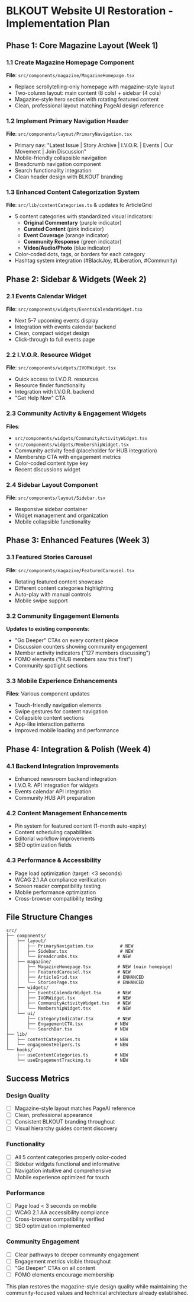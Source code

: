 # BLKOUT Website UI Restoration - Implementation Plan

## Phase 1: Core Magazine Layout (Week 1)

### 1.1 Create Magazine Homepage Component
**File**: `src/components/magazine/MagazineHomepage.tsx`
- Replace scrollytelling-only homepage with magazine-style layout
- Two-column layout: main content (8 cols) + sidebar (4 cols)
- Magazine-style hero section with rotating featured content
- Clean, professional layout matching PageAI design reference

### 1.2 Implement Primary Navigation Header
**File**: `src/components/layout/PrimaryNavigation.tsx`
- Primary nav: "Latest Issue | Story Archive | I.V.O.R. | Events | Our Movement | Join Discussion"
- Mobile-friendly collapsible navigation
- Breadcrumb navigation component
- Search functionality integration
- Clean header design with BLKOUT branding

### 1.3 Enhanced Content Categorization System
**File**: `src/lib/contentCategories.ts` & updates to ArticleGrid
- 5 content categories with standardized visual indicators:
  - **Original Commentary** (purple indicator)
  - **Curated Content** (pink indicator) 
  - **Event Coverage** (orange indicator)
  - **Community Response** (green indicator)
  - **Video/Audio/Photo** (blue indicator)
- Color-coded dots, tags, or borders for each category
- Hashtag system integration (#BlackJoy, #Liberation, #Community)

## Phase 2: Sidebar & Widgets (Week 2)

### 2.1 Events Calendar Widget
**File**: `src/components/widgets/EventsCalendarWidget.tsx`
- Next 5-7 upcoming events display
- Integration with events calendar backend
- Clean, compact widget design
- Click-through to full events page

### 2.2 I.V.O.R. Resource Widget
**File**: `src/components/widgets/IVORWidget.tsx`
- Quick access to I.V.O.R. resources
- Resource finder functionality
- Integration with I.V.O.R. backend
- "Get Help Now" CTA

### 2.3 Community Activity & Engagement Widgets
**Files**: 
- `src/components/widgets/CommunityActivityWidget.tsx`
- `src/components/widgets/MembershipWidget.tsx`
- Community activity feed (placeholder for HUB integration)
- Membership CTA with engagement metrics
- Color-coded content type key
- Recent discussions widget

### 2.4 Sidebar Layout Component
**File**: `src/components/layout/Sidebar.tsx`
- Responsive sidebar container
- Widget management and organization
- Mobile collapsible functionality

## Phase 3: Enhanced Features (Week 3)

### 3.1 Featured Stories Carousel
**File**: `src/components/magazine/FeaturedCarousel.tsx`
- Rotating featured content showcase
- Different content categories highlighting
- Auto-play with manual controls
- Mobile swipe support

### 3.2 Community Engagement Elements
**Updates to existing components**:
- "Go Deeper" CTAs on every content piece
- Discussion counters showing community engagement
- Member activity indicators ("127 members discussing")
- FOMO elements ("HUB members saw this first")
- Community spotlight sections

### 3.3 Mobile Experience Enhancements
**Files**: Various component updates
- Touch-friendly navigation elements
- Swipe gestures for content navigation
- Collapsible content sections
- App-like interaction patterns
- Improved mobile loading and performance

## Phase 4: Integration & Polish (Week 4)

### 4.1 Backend Integration Improvements
- Enhanced newsroom backend integration
- I.V.O.R. API integration for widgets
- Events calendar API integration
- Community HUB API preparation

### 4.2 Content Management Enhancements
- Pin system for featured content (1-month auto-expiry)
- Content scheduling capabilities
- Editorial workflow improvements
- SEO optimization fields

### 4.3 Performance & Accessibility
- Page load optimization (target: <3 seconds)
- WCAG 2.1 AA compliance verification
- Screen reader compatibility testing
- Mobile performance optimization
- Cross-browser compatibility testing

## File Structure Changes

```
src/
├── components/
│   ├── layout/
│   │   ├── PrimaryNavigation.tsx          # NEW
│   │   ├── Sidebar.tsx                    # NEW
│   │   └── Breadcrumbs.tsx               # NEW
│   ├── magazine/
│   │   ├── MagazineHomepage.tsx          # NEW (main homepage)
│   │   ├── FeaturedCarousel.tsx          # NEW
│   │   ├── ArticleGrid.tsx               # ENHANCED
│   │   └── StoriesPage.tsx               # ENHANCED
│   ├── widgets/
│   │   ├── EventsCalendarWidget.tsx      # NEW
│   │   ├── IVORWidget.tsx                # NEW
│   │   ├── CommunityActivityWidget.tsx   # NEW
│   │   └── MembershipWidget.tsx          # NEW
│   └── ui/
│       ├── CategoryIndicator.tsx         # NEW
│       ├── EngagementCTA.tsx            # NEW
│       └── SearchBar.tsx                # NEW
├── lib/
│   ├── contentCategories.ts             # NEW
│   └── engagementHelpers.ts             # NEW
└── hooks/
    ├── useContentCategories.ts          # NEW
    └── useEngagementTracking.ts         # NEW
```

## Success Metrics

### Design Quality
- [ ] Magazine-style layout matches PageAI reference
- [ ] Clean, professional appearance
- [ ] Consistent BLKOUT branding throughout
- [ ] Visual hierarchy guides content discovery

### Functionality
- [ ] All 5 content categories properly color-coded
- [ ] Sidebar widgets functional and informative  
- [ ] Navigation intuitive and comprehensive
- [ ] Mobile experience optimized for touch

### Performance
- [ ] Page load < 3 seconds on mobile
- [ ] WCAG 2.1 AA accessibility compliance
- [ ] Cross-browser compatibility verified
- [ ] SEO optimization implemented

### Community Engagement
- [ ] Clear pathways to deeper community engagement
- [ ] Engagement metrics visible throughout
- [ ] "Go Deeper" CTAs on all content
- [ ] FOMO elements encourage membership

This plan restores the magazine-style design quality while maintaining the community-focused values and technical architecture already established.